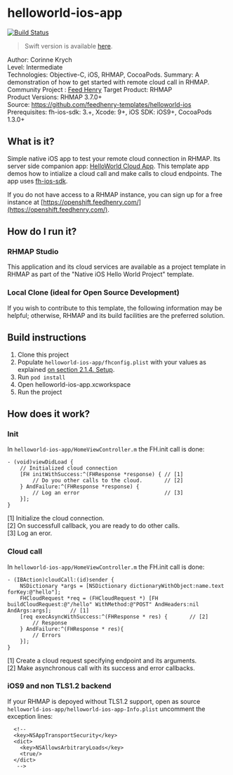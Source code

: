# helloworld-ios-app
[![Build Status](https://travis-ci.org/feedhenry-templates/helloworld-ios.png)](https://travis-ci.org/feedhenry-templates/helloword-ios)

> Swift version is available [here](https://github.com/feedhenry-templates/helloworld-ios-swift).

Author: Corinne Krych   
Level: Intermediate  
Technologies: Objective-C, iOS, RHMAP, CocoaPods.
Summary: A demonstration of how to get started with remote cloud call in RHMAP.
Community Project : [Feed Henry](http://feedhenry.org)
Target Product: RHMAP  
Product Versions: RHMAP 3.7.0+   
Source: https://github.com/feedhenry-templates/helloworld-ios  
Prerequisites: fh-ios-sdk: 3.+, Xcode: 9+, iOS SDK: iOS9+, CocoaPods 1.3.0+

## What is it?

Simple native iOS app to test your remote cloud connection in RHMAP. Its server side companion app: [HelloWorld Cloud App](https://github.com/feedhenry-templates/helloworld-cloud). This template app demos how to intialize a cloud call and make calls to cloud endpoints. The app uses [fh-ios-sdk](https://github.com/feedhenry/fh-ios-sdk).

If you do not have access to a RHMAP instance, you can sign up for a free instance at [https://openshift.feedhenry.com/](https://openshift.feedhenry.com/).

## How do I run it?  

### RHMAP Studio

This application and its cloud services are available as a project template in RHMAP as part of the "Native iOS Hello World Project" template.

### Local Clone (ideal for Open Source Development)

If you wish to contribute to this template, the following information may be helpful; otherwise, RHMAP and its build facilities are the preferred solution.

## Build instructions

1. Clone this project
1. Populate ```helloworld-ios-app/fhconfig.plist``` with your values as explained [on section 2.1.4. Setup](https://access.redhat.com/documentation/en/red-hat-mobile-application-platform-hosted/3/paged/client-sdk/chapter-2-native-ios-objective-c).
1. Run ```pod install``` 
1. Open helloworld-ios-app.xcworkspace
1. Run the project
 
## How does it work?

### Init

In ```helloworld-ios-app/HomeViewController.m``` the FH.init call is done:

```
- (void)viewDidLoad {  
    // Initialized cloud connection
    [FH initWithSuccess:^(FHResponse *response) { // [1] 
        // Do you other calls to the cloud.       // [2]
    } AndFailure:^(FHResponse *response) {
        // Log an error                           // [3]
    }];
}

```

[1] Initialize the cloud connection.   
[2] On successfull callback, you are ready to do other calls.   
[3] Log an eror.   

### Cloud call

In ```helloworld-ios-app/HomeViewController.m``` the FH.init call is done:

```
- (IBAction)cloudCall:(id)sender {
    NSDictionary *args = [NSDictionary dictionaryWithObject:name.text forKey:@"hello"];
    FHCloudRequest *req = (FHCloudRequest *) [FH buildCloudRequest:@"/hello" WithMethod:@"POST" AndHeaders:nil AndArgs:args];      // [1]  
    [req execAsyncWithSuccess:^(FHResponse * res) {       // [2]
        // Response
    } AndFailure:^(FHResponse * res){
        // Errors
    }];
}
```

[1] Create a cloud request specifying endpoint and its arguments.   
[2] Make asynchronous call with its success and error callbacks.   

### iOS9 and non TLS1.2 backend

If your RHMAP is depoyed without TLS1.2 support, open as source  ```helloworld-ios-app/helloworld-ios-app-Info.plist``` uncomment the exception lines:

```
  <!--
  <key>NSAppTransportSecurity</key>
  <dict>
    <key>NSAllowsArbitraryLoads</key>
    <true/>
  </dict>
   -->
```
